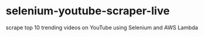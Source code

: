 # selenium-youtube-scraper-live
scrape top 10 trending videos on YouTube using Selenium and AWS Lambda
